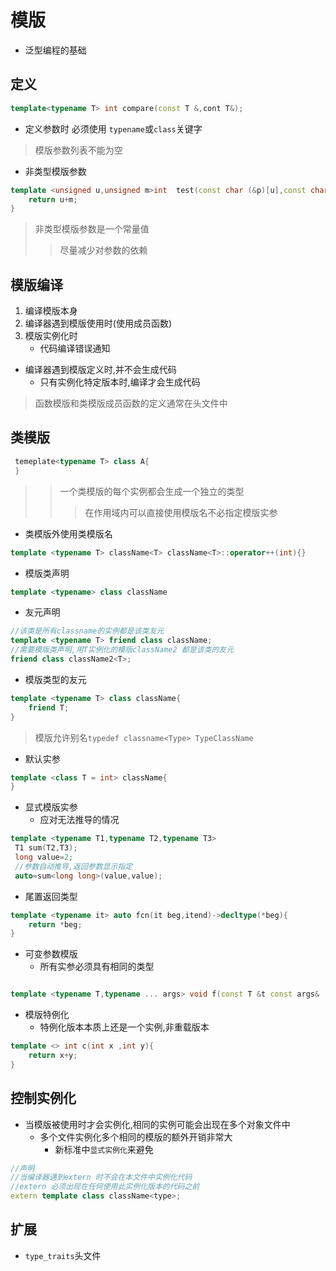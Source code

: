 # 模版

- 泛型编程的基础

## 定义

```c++
template<typename T> int compare(const T &,cont T&);
```

- 定义参数时 必须使用 `typename`或`class`关键字

> 模版参数列表不能为空

- 非类型模版参数

```c++
template <unsigned u,unsigned m>int  test(const char (&p)[u],const char (&t)[m]){
    return u+m;
}
```

> 非类型模版参数是一个常量值
>> 尽量减少对参数的依赖

## 模版编译

1. 编译模版本身
2. 编译器遇到模版使用时(使用成员函数)
3. 模版实例化时
   - 代码编译错误通知

- 编译器遇到模版定义时,并不会生成代码
  - 只有实例化特定版本时,编译才会生成代码

> 函数模版和类模版成员函数的定义通常在头文件中

## 类模版

```c++
 temeplate<typename T> class A{
 }
 ```

 >>一个类模版的每个实例都会生成一个独立的类型
 >>>在作用域内可以直接使用模版名不必指定模版实参

- 类模版外使用类模版名

 ```c++
template <typename T> className<T> className<T>::operator++(int){}
 ```

- 模版类声明

```c++
template <typename> class className
```

- 友元声明

```c++
//该类是所有classname的实例都是该类友元
template <typename T> friend class className;
//需要模版类声明,用T实例化的模版className2 都是该类的友元
friend class className2<T>;
```

- 模版类型的友元

```c++
template <typename T> class className{
    friend T;
}
```

> 模版允许别名`typedef classname<Type> TypeClassName`

- 默认实参

```c++
template <class T = int> className{
}
```

- 显式模版实参
  - 应对无法推导的情况

```c++
template <typename T1,typename T2,typename T3>
 T1 sum(T2,T3);
 long value=2;
 //参数自动推导,返回参数显示指定
 auto=sum<long long>(value,value);
```

- 尾置返回类型

```c++
template <typename it> auto fcn(it beg,itend)->decltype(*beg){
    return *beg;
}
```

- 可变参数模版
  - 所有实参必须具有相同的类型

```c++

template <typename T,typename ... args> void f(const T &t const args& ...rest);

```

- 模版特例化
  - 特例化版本本质上还是一个实例,非重载版本

```c++
template <> int c(int x ,int y){
    return x+y;
}

```

## 控制实例化

- 当模版被使用时才会实例化,相同的实例可能会出现在多个对象文件中
  - 多个文件实例化多个相同的模版的额外开销非常大
    - 新标准中`显式实例化`来避免

```c++
//声明
//当编译器遇到extern 时不会在本文件中实例化代码
//extern 必须出现在任何使用此实例化版本的代码之前
extern template class className<type>;

```

## 扩展

- `type_traits`头文件